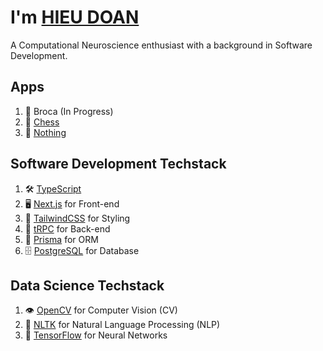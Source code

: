 # I'm [HIEU DOAN](https://hieudoanm.github.io)

A Computational Neuroscience enthusiast with a background in Software Development.

## Apps

1. 💬 Broca (In Progress)
2. 🧠 [Chess](https://hieudoanm.github.io/chess/)
3. 📱 [Nothing](https://hieudoanm.github.io/nothing/)

## Software Development Techstack

1. 🛠️ [TypeScript](https://www.typescriptlang.org/)
2. 🖥️ [Next.js](https://nextjs.org/) for Front-end
3. 💅 [TailwindCSS](https://tailwindcss.com/) for Styling
4. 🚀 [tRPC](https://trpc.io/) for Back-end
5. 🔌 [Prisma](https://www.prisma.io/) for ORM
6. 🗄️ [PostgreSQL](https://www.postgresql.org/) for Database

## Data Science Techstack

1. 👁️ [OpenCV](https://opencv.org/) for Computer Vision (CV)
2. 💬 [NLTK](https://www.nltk.org/) for Natural Language Processing (NLP)
3. 🧠 [TensorFlow](https://www.tensorflow.org) for Neural Networks
